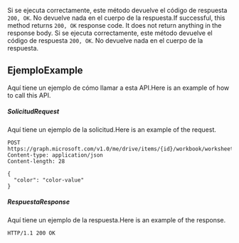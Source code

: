 <span data-ttu-id="a7e93-p102">Si se ejecuta correctamente, este método devuelve el código de respuesta `200, OK`. No devuelve nada en el cuerpo de la respuesta.</span><span class="sxs-lookup"><span data-stu-id="a7e93-p102">If successful, this method returns `200, OK` response code. It does not return anything in the response body.</span></span>
Si se ejecuta correctamente, este método devuelve el código de respuesta `200, OK`. No devuelve nada en el cuerpo de la respuesta.

## <span data-ttu-id="a7e93-124">Ejemplo</span><span class="sxs-lookup"><span data-stu-id="a7e93-124">Example</span></span>
<a id="example" class="xliff"></a>
<span data-ttu-id="a7e93-125">Aquí tiene un ejemplo de cómo llamar a esta API.</span><span class="sxs-lookup"><span data-stu-id="a7e93-125">Here is an example of how to call this API.</span></span>
##### <span data-ttu-id="a7e93-126">Solicitud</span><span class="sxs-lookup"><span data-stu-id="a7e93-126">Request</span></span>
<a id="request" class="xliff"></a>
<span data-ttu-id="a7e93-127">Aquí tiene un ejemplo de la solicitud.</span><span class="sxs-lookup"><span data-stu-id="a7e93-127">Here is an example of the request.</span></span>
<!-- {
  "blockType": "request",
  "name": "chartfill_setsolidcolor"
}-->
```http
POST https://graph.microsoft.com/v1.0/me/drive/items/{id}/workbook/worksheets/{id|name}/charts(<name>)/format/fill/setSolidColor
Content-type: application/json
Content-length: 28

{
  "color": "color-value"
}
```

##### <span data-ttu-id="a7e93-128">Respuesta</span><span class="sxs-lookup"><span data-stu-id="a7e93-128">Response</span></span>
<a id="response" class="xliff"></a>
<span data-ttu-id="a7e93-129">Aquí tiene un ejemplo de la respuesta.</span><span class="sxs-lookup"><span data-stu-id="a7e93-129">Here is an example of the response.</span></span> 
<!-- {
  "blockType": "response",
  "truncated": true,
  "@odata.type": "microsoft.graph.none"
} -->
```http
HTTP/1.1 200 OK
```

<!-- uuid: 8fcb5dbc-d5aa-4681-8e31-b001d5168d79
2015-10-25 14:57:30 UTC -->
<!-- {
  "type": "#page.annotation",
  "description": "ChartFill: setSolidColor",
  "keywords": "",
  "section": "documentation",
  "tocPath": ""
}-->